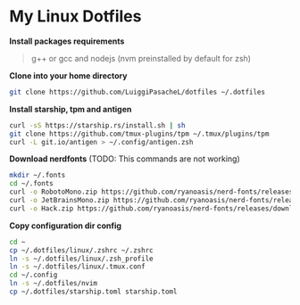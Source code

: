 
# My Linux Dotfiles

**Install packages requirements**
> g++ or gcc and nodejs (nvm preinstalled by default for zsh)

**Clone into your home directory**
```sh
git clone https://github.com/LuiggiPasacheL/dotfiles ~/.dotfiles
```

**Install starship, tpm and antigen**
```sh
curl -sS https://starship.rs/install.sh | sh
git clone https://github.com/tmux-plugins/tpm ~/.tmux/plugins/tpm
curl -L git.io/antigen > ~/.config/antigen.zsh
```

**Download nerdfonts** (TODO: This commands are not working)
```sh
mkdir ~/.fonts
cd ~/.fonts
curl -o RobotoMono.zip https://github.com/ryanoasis/nerd-fonts/releases/download/v3.0.2/RobotoMono.zip
curl -o JetBrainsMono.zip https://github.com/ryanoasis/nerd-fonts/releases/download/v3.0.2/JetBrainsMono.zip
curl -o Hack.zip https://github.com/ryanoasis/nerd-fonts/releases/download/v3.0.2/Hack.zip
```

**Copy configuration dir config**
```sh
cd ~
cp ~/.dotfiles/linux/.zshrc ~/.zshrc
ln -s ~/.dotfiles/linux/.zsh_profile
ln -s ~/.dotfiles/linux/.tmux.conf
cd ~/.config
ln -s ~/.dotfiles/nvim
cp ~/.dotfiles/starship.toml starship.toml
```
